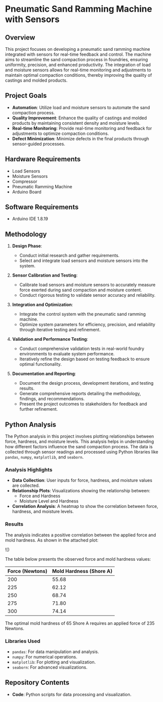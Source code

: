 
# Pneumatic Sand Ramming Machine with Sensors

## Overview
This project focuses on developing a pneumatic sand ramming machine integrated with sensors for real-time feedback and control. The machine aims to streamline the sand compaction process in foundries, ensuring uniformity, precision, and enhanced productivity. The integration of load and moisture sensors allows for real-time monitoring and adjustments to maintain optimal compaction conditions, thereby improving the quality of castings and molded products.

## Project Goals
- **Automation**: Utilize load and moisture sensors to automate the sand compaction process.
- **Quality Improvement**: Enhance the quality of castings and molded products by maintaining consistent density and moisture levels.
- **Real-time Monitoring**: Provide real-time monitoring and feedback for adjustments to optimize compaction conditions.
- **Defect Minimization**: Minimize defects in the final products through sensor-guided processes.

## Hardware Requirements
- Load Sensors
- Moisture Sensors
- Compressor
- Pneumatic Ramming Machine
- Arduino Board

## Software Requirements
- Arduino IDE 1.8.19

## Methodology
1. **Design Phase**:
    - Conduct initial research and gather requirements.
    - Select and integrate load sensors and moisture sensors into the system.

2. **Sensor Calibration and Testing**:
    - Calibrate load sensors and moisture sensors to accurately measure force exerted during sand compaction and moisture content.
    - Conduct rigorous testing to validate sensor accuracy and reliability.

3. **Integration and Optimization**:
    - Integrate the control system with the pneumatic sand ramming machine.
    - Optimize system parameters for efficiency, precision, and reliability through iterative testing and refinement.

4. **Validation and Performance Testing**:
    - Conduct comprehensive validation tests in real-world foundry environments to evaluate system performance.
    - Iteratively refine the design based on testing feedback to ensure optimal functionality.

5. **Documentation and Reporting**:
    - Document the design process, development iterations, and testing results.
    - Generate comprehensive reports detailing the methodology, findings, and recommendations.
    - Present the project outcomes to stakeholders for feedback and further refinement.

## Python Analysis

The Python analysis in this project involves plotting relationships between force, hardness, and moisture levels. This analysis helps in understanding how different factors influence the sand compaction process. The data is collected through sensor readings and processed using Python libraries like `pandas`, `numpy`, `matplotlib`, and `seaborn`.

### Analysis Highlights
- **Data Collection**: User inputs for force, hardness, and moisture values are collected.
- **Relationship Plots**: Visualizations showing the relationship between:
    - Force and Hardness
    - Moisture Level and Hardness
- **Correlation Analysis**: A heatmap to show the correlation between force, hardness, and moisture levels.

### Results
The analysis indicates a positive correlation between the applied force and mold hardness. As shown in the attached plot:

![)

The table below presents the observed force and mold hardness values:

| Force (Newtons) | Mold Hardness (Shore A) |
|-----------------|-------------------------|
| 200             | 55.68                   |
| 225             | 62.12                   |
| 250             | 68.74                   |
| 275             | 71.80                   |
| 300             | 74.14                   |

The optimal mold hardness of 65 Shore A requires an applied force of 235 Newtons.

### Libraries Used
- `pandas`: For data manipulation and analysis.
- `numpy`: For numerical operations.
- `matplotlib`: For plotting and visualization.
- `seaborn`: For advanced visualizations.

## Repository Contents
- **Code**: Python scripts for data processing and visualization.
